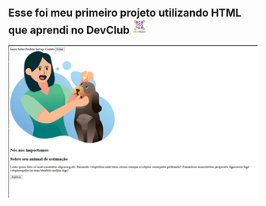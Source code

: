 <h2 align="left">
    Esse foi meu primeiro projeto utilizando HTML que aprendi no <a hrfe="https://rodolfomori.com.br/devclub-comercial/"> DevClub </a>  <img src="https://raw.githubusercontent.com/marlonprado2025/Desafio-HTML/refs/heads/main/img/LOGO_1dev.webp" width="30"> 
    
</h2> 
<img src="https://github.com/marlonprado2025/Desafio-HTML/blob/main/img/Capturar-site.PNG?raw=true">
